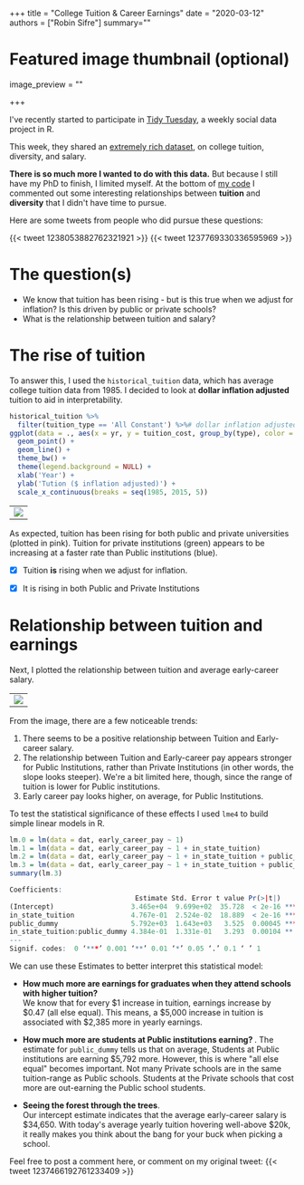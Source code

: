 +++
title = "College Tuition & Career Earnings"
date = "2020-03-12"
authors = ["Robin Sifre"]
summary=""


# Featured image thumbnail (optional)
image_preview = ""

+++

I've recently started to participate in [Tidy Tuesday](https://thomasmock.netlify.com/post/tidytuesday-a-weekly-social-data-project-in-r/), a weekly social data project in R.  

This week, they shared an [extremely rich dataset](https://github.com/rfordatascience/tidytuesday/tree/master/data/2020/2020-03-10), on college tuition, diversity, and salary.  

<b>There is so much more I wanted to do with this data.</b> But because I still have my PhD to finish, I limited myself. At the bottom of [my code](https://github.com/rrobinn/tidy-tuesday/tree/master/20200310-Tuition-Diversity) I commented out some interesting relationships between <b>tuition</b> and <b>diversity</b> that I didn't have time to pursue.  

Here are some tweets from people who did pursue these questions:

{{< tweet 1238053882762321921 >}}
{{< tweet 1237769330336595969 >}}


# The question(s) 
- We know that tuition has been rising - but is this true when we adjust for inflation? Is this driven by public or private schools?  
- What is the relationship between tuition and salary?

# The rise of tuition
To answer this, I used the `historical_tuition` data, which has average college tuition data from 1985. I decided to look at <b> dollar inflation adjusted</b> tuition to aid in interpretability.  


```r
historical_tuition %>% 
  filter(tuition_type == 'All Constant') %>%# dollar inflation adjusted     
ggplot(data = ., aes(x = yr, y = tuition_cost, group_by(type), color = type) ) + 
  geom_point() +
  geom_line() + 
  theme_bw() + 
  theme(legend.background = NULL) +
  xlab('Year') +
  ylab('Tution ($ inflation adjusted)') + 
  scale_x_continuous(breaks = seq(1985, 2015, 5))
```

<table class="image">
<tr><td><img src="/post-img/tuition_increase.png" alt=" "/></td></tr>
</table>  
As expected, tuition has been rising for both public and private universities (plotted in pink). Tuition for private institutions (green) appears to be increasing at a faster rate than Public institutions (blue).  
  
- [x] Tuition <b>is</b> rising when we adjust for inflation.  

- [x] It is rising in both Public and Private Institutions 
 
# Relationship between tuition and earnings
Next, I plotted the relationship between tuition and average early-career salary. 

<table class="image">
<tr><td><img src="/post-img/tuition-salary.png" alt=" "/></td></tr>
</table>  

From the image, there are a few noticeable trends:  
1. There seems to be a positive relationship between Tuition and Early-career salary. 
2. The relationship between Tuition and Early-career pay appears stronger for Public Institutions, rather than Private Institutions (in other words, the slope looks steeper). We're a bit limited here, though, since the range of tuition is lower for Public institutions. 
3. Early career pay looks higher, on average, for Public Institutions.


To test the statistical significance of these effects I used `lme4` to build simple linear models in R. 

```r
lm.0 = lm(data = dat, early_career_pay ~ 1)
lm.1 = lm(data = dat, early_career_pay ~ 1 + in_state_tuition)
lm.2 = lm(data = dat, early_career_pay ~ 1 + in_state_tuition + public_dummy)
lm.3 = lm(data = dat, early_career_pay ~ 1 + in_state_tuition + public_dummy + public_dummy:in_state_tuition)
summary(lm.3)
```

```r
Coefficients:
                               Estimate Std. Error t value Pr(>|t|)    
(Intercept)                   3.465e+04  9.699e+02  35.728  < 2e-16 ***
in_state_tuition              4.767e-01  2.524e-02  18.889  < 2e-16 ***
public_dummy                  5.792e+03  1.643e+03   3.525  0.00045 ***
in_state_tuition:public_dummy 4.384e-01  1.331e-01   3.293  0.00104 ** 
---
Signif. codes:  0 ‘***’ 0.001 ‘**’ 0.01 ‘*’ 0.05 ‘.’ 0.1 ‘ ’ 1
```
We can use these Estimates to better interpret this statistical model:  
- <b>How much more are earnings for graduates when they attend schools with higher tuition?</b>   
We know that for every $1 increase in tuition, earnings increase by $0.47 (all else equal). This means, a $5,000 increase in tuition is associated with $2,385 more in yearly earnings.  
  
- <b> How much more are students at Public institutions earning? </b>. The estimate for `public_dummy` tells us that on average, Students at Public institutions are earning $5,792 more. However, this is where "all else equal" becomes important.  Not many Private schools are in the same tuition-range as Public schools. Students at the Private schools that cost more are out-earning the Public school students.

- <b> Seeing the forest through the trees</b>.  
Our intercept estimate indicates that the average early-career salary is $34,650. With today's average yearly tuition hovering well-above $20k, it really makes you think about the bang for your buck when picking a school. 

Feel free to post a comment here, or comment on my original tweet:
{{< tweet 1237466192761233409 >}}



